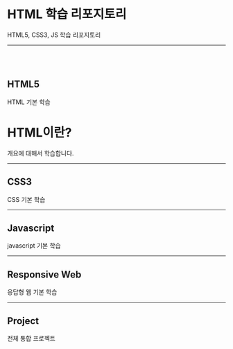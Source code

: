 # HTML 학습 리포지토리
HTML5, CSS3, JS 학습 리포지토리


--------------------------

<br/><br/>

## HTML5 
HTML 기본 학습

HTML이란?
==
개요에 대해서 학습합니다.

---------------------------


## CSS3
CSS 기본 학습

---------------------------

## Javascript
javascript 기본 학습

---------------------------

## Responsive Web
응답형 웹 기본 학습

---------------------------

## Project
전체 통합 프로젝트
